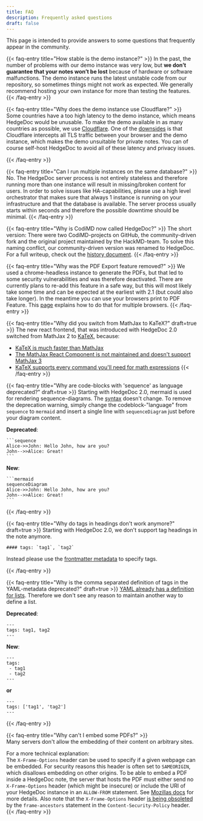 ```yaml
---
title: FAQ
description: Frequently asked questions
draft: false
---
```


This page is intended to provide answers to some questions that frequently appear in the community.

{{< faq-entry title="How stable is the demo instance?" >}}
In the past, the number of problems with our demo instance was very low, but **we don’t guarantee that your notes won’t be lost** because of hardware or software malfunctions.
The demo instance runs the latest unstable code from our repository, so sometimes things might not work as expected.
We generally recommend hosting your own instance for more than testing the features.
{{< /faq-entry >}}

{{< faq-entry title="Why does the demo instance use Cloudflare?" >}}
Some countries have a too high latency to the demo instance, which means HedgeDoc would be unusable.
To make the demo available in as many countries as possible, we use [Cloudflare][cloudflare]. One of the [downsides][cloudflare-problems] is that Cloudflare intercepts all TLS traffic between your browser and the demo instance, which makes the demo unsuitable for private notes. You can of course self-host HedgeDoc to avoid all of these latency and privacy issues.

[cloudflare-problems]: https://en.wikipedia.org/wiki/Cloudflare#Controversy
[cloudflare]: https://www.cloudflare.com/
{{< /faq-entry >}}

{{< faq-entry title="Can I run multiple instances on the same database?" >}}
No. The HedgeDoc server process is not entirely stateless and therefore running more than one instance will result in missing/broken content for users. In order to solve issues like HA-capabilities, please use a high level orchestrator that makes sure that always 1 instance is running on your infrastructure and that the database is available. The server process usually starts within seconds and therefore the possible downtime should be minimal.
{{< /faq-entry >}}

{{< faq-entry title="Why is CodiMD now called HedgeDoc?" >}}
The short version: There were two CodiMD-projects on GitHub, the community-driven fork and the original project maintained by the HackMD-team. To solve this naming conflict, our community-driven version was renamed to HedgeDoc.
For a full writeup, check out the [history document](/history/).
{{< /faq-entry >}}

{{< faq-entry title="Why was the PDF Export feature removed?" >}}
We used a chrome-headless instance to generate the PDFs, but that led to some security vulnerabilities and was therefore deactivated. There are currently plans to re-add this feature in a safe way, but this will most likely take some time and can be expected at the earliest with 2.1 (but could also take longer).
In the meantime you can use your browsers print to PDF Feature. This [page](https://www.digitaltrends.com/computing/how-to-save-a-webpage-as-a-pdf/) explains how to do that for multiple browsers.
{{< /faq-entry >}}

{{< faq-entry title="Why did you switch from MathJax to KaTeX?" draft=true >}}
The new react frontend, that was introduced with HedgeDoc 2.0 switched from MathJax 2 to [KaTeX](https://katex.org/), because:
 - [KaTeX is much faster than MathJax](https://www.intmath.com/cg5/katex-mathjax-comparison.php?processor=MathJax )
 - [The MathJax React Component is not maintained and doesn't support MathJax 3](https://github.com/wko27/react-mathjax)
 - [KaTeX supports every command you'll need for math expressions](https://katex.org/docs/supported.html)
{{< /faq-entry >}}

{{< faq-entry title="Why are code-blocks with 'sequence' as language deprecated?" draft=true >}}
Starting with HedgeDoc 2.0, mermaid is used for rendering sequence-diagrams. The  [syntax](https://mermaid-js.github.io/mermaid/#/sequenceDiagram) doesn't change. To remove the deprecation warning, simply change the codeblock-"language" from `sequence` to `mermaid` and insert a single line with `sequenceDiagram` just before your diagram content.

**Deprecated**:

    ```sequence
    Alice->>John: Hello John, how are you?
    John-->>Alice: Great!
    ```
    
**New**:

    ```mermaid
    sequenceDiagram
    Alice->>John: Hello John, how are you?
    John-->>Alice: Great!
    ```
{{< /faq-entry >}}

{{< faq-entry title="Why do tags in headings don't work anymore?" draft=true >}}
Starting with HedgeDoc 2.0, we don't support tag headings in the note anymore. 

```
#### tags: `tag1`, `tag2`
```

Instead please use the [frontmatter metadata](https://demo.hedgedoc.org/yaml-metadata#tags) to specify tags.

{{< /faq-entry >}}

{{< faq-entry title="Why is the comma separated definition of tags in the YAML-metadata deprecated?" draft=true >}}
[YAML already has a definition for lists](https://yaml.org/spec/1.2/spec.html#id2759963). Therefore we don't see any reason to maintain another way to define a list.

**Deprecated**:

    ---
    tags: tag1, tag2
    ---
    
**New**:

    ---
    tags:
     - tag1
     - tag2
    ---

**or**

    ---
    tags: ['tag1', 'tag2']
    ---
{{< /faq-entry >}}

{{< faq-entry title="Why can't I embed some PDFs?" >}}  
Many servers don't allow the embedding of their content on arbitrary sites.

For a more technical explanation:  
The `X-Frame-Options` header can be used to specify if a given webpage can be embedded.
For security reasons this header is often set to `SAMEORIGIN`, which disallows embedding on other origins.
To be able to embed a PDF inside a HedgeDoc note, the server that hosts the PDF must either send no `X-Frame-Options`
header (which might be insecure) or include the URI of your HedgeDoc instance in an `ALLOW-FROM` statement.
See [Mozillas docs](https://developer.mozilla.org/en-US/docs/Web/HTTP/Headers/X-Frame-Options) for more details.
Also note that the `X-Frame-Options` header [is being obsoleted](https://developer.mozilla.org/en-US/docs/Web/HTTP/Headers/Content-Security-Policy/frame-ancestors)
by the `frame-ancestors` statement in the `Content-Security-Policy` header.
{{< /faq-entry >}}
